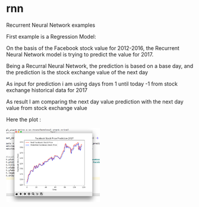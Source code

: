 # rnn
Recurrent Neural Network examples

First example is a Regression Model:

On the basis of the Facebook stock value for 2012-2016, the Recurrent Neural Network model is trying to predict the value for 2017.

Being a Recurral Neural Network, the prediction is based on a base day, and the prediction is the stock exchange value of the next day

As input for prediction i am using days from 1 until today -1 from stock exchange historical data for 2017

As result I am comparing the next day value prediction with the next day value from stock exchange value

Here the plot :

<img src="facebook_stock_prices_prediction.png" height="200"> </img>
